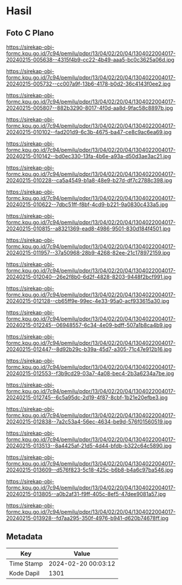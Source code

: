 # Hasil

## Foto C Plano

https://sirekap-obj-formc.kpu.go.id/7c94/pemilu/pdpr/13/04/02/20/04/1304022004017-20240215-005638--4315f4b9-cc22-4b49-aaa5-bc0c3625a06d.jpg

https://sirekap-obj-formc.kpu.go.id/7c94/pemilu/pdpr/13/04/02/20/04/1304022004017-20240215-005732--cc007a9f-13b6-4178-b0d2-36c4143f0ee2.jpg

https://sirekap-obj-formc.kpu.go.id/7c94/pemilu/pdpr/13/04/02/20/04/1304022004017-20240215-005807--882b3290-8017-4f0d-aa8d-9fac58c8897b.jpg

https://sirekap-obj-formc.kpu.go.id/7c94/pemilu/pdpr/13/04/02/20/04/1304022004017-20240215-010102--fad201d9-6c3b-4675-ba47-ce8c9ac6ea69.jpg

https://sirekap-obj-formc.kpu.go.id/7c94/pemilu/pdpr/13/04/02/20/04/1304022004017-20240215-010142--bd0ec330-13fa-4b6e-a93a-d50d3ae3ac21.jpg

https://sirekap-obj-formc.kpu.go.id/7c94/pemilu/pdpr/13/04/02/20/04/1304022004017-20240215-010228--ca5a4549-b1a8-48e9-b27d-df7c2788c398.jpg

https://sirekap-obj-formc.kpu.go.id/7c94/pemilu/pdpr/13/04/02/20/04/1304022004017-20240215-010622--7dbc51ff-f8bf-4cd9-b221-9a0830c433a5.jpg

https://sirekap-obj-formc.kpu.go.id/7c94/pemilu/pdpr/13/04/02/20/04/1304022004017-20240215-010815--a8321369-ead8-4986-9501-830d184f4501.jpg

https://sirekap-obj-formc.kpu.go.id/7c94/pemilu/pdpr/13/04/02/20/04/1304022004017-20240215-011957--37a50968-28b9-4268-82ee-21c178972159.jpg

https://sirekap-obj-formc.kpu.go.id/7c94/pemilu/pdpr/13/04/02/20/04/1304022004017-20240215-012040--26e2f8b0-6d2f-4828-8203-9448f2bcf991.jpg

https://sirekap-obj-formc.kpu.go.id/7c94/pemilu/pdpr/13/04/02/20/04/1304022004017-20240215-012128--cb65ff9e-99ec-4e33-95a0-acf933615a30.jpg

https://sirekap-obj-formc.kpu.go.id/7c94/pemilu/pdpr/13/04/02/20/04/1304022004017-20240215-012245--06948557-6c34-4e09-bdff-507a1b8ca4b9.jpg

https://sirekap-obj-formc.kpu.go.id/7c94/pemilu/pdpr/13/04/02/20/04/1304022004017-20240215-012447--8d92b29c-b39a-45d7-a305-71c47e912b16.jpg

https://sirekap-obj-formc.kpu.go.id/7c94/pemilu/pdpr/13/04/02/20/04/1304022004017-20240215-012553--f3b9cd29-03a7-4a08-bec4-2b3a6234a7be.jpg

https://sirekap-obj-formc.kpu.go.id/7c94/pemilu/pdpr/13/04/02/20/04/1304022004017-20240215-012745--6c5a95dc-2d19-4f87-8cbf-1b21e20efbe3.jpg

https://sirekap-obj-formc.kpu.go.id/7c94/pemilu/pdpr/13/04/02/20/04/1304022004017-20240215-012838--7a2c53a4-56ec-4634-be9d-576f01560519.jpg

https://sirekap-obj-formc.kpu.go.id/7c94/pemilu/pdpr/13/04/02/20/04/1304022004017-20240215-013513--8a4425af-21d5-4d44-bfdb-b322c64c5890.jpg

https://sirekap-obj-formc.kpu.go.id/7c94/pemilu/pdpr/13/04/02/20/04/1304022004017-20240215-013609--d576f823-5c18-425c-b6b8-b4a6c97ba546.jpg

https://sirekap-obj-formc.kpu.go.id/7c94/pemilu/pdpr/13/04/02/20/04/1304022004017-20240215-013805--a0b2af31-f9ff-405c-8ef5-47dee9081a57.jpg

https://sirekap-obj-formc.kpu.go.id/7c94/pemilu/pdpr/13/04/02/20/04/1304022004017-20240215-013928--fd7aa295-350f-4976-b941-d620b74678ff.jpg


## Metadata

| Key        | Value               |
| ---------- | ------------------- |
| Time Stamp | 2024-02-20 00:03:12 |
| Kode Dapil | 1301                |



